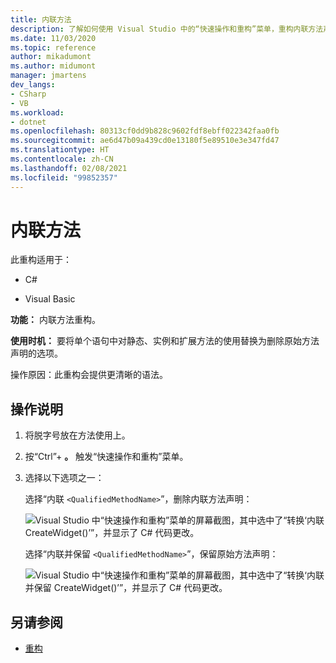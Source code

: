 ```yaml
---
title: 内联方法
description: 了解如何使用 Visual Studio 中的“快速操作和重构”菜单，重构内联方法声明并提供更清晰的语法。
ms.date: 11/03/2020
ms.topic: reference
author: mikadumont
ms.author: midumont
manager: jmartens
dev_langs:
- CSharp
- VB
ms.workload:
- dotnet
ms.openlocfilehash: 80313cf0dd9b828c9602fdf8ebff022342faa0fb
ms.sourcegitcommit: ae6d47b09a439cd0e13180f5e89510e3e347fd47
ms.translationtype: HT
ms.contentlocale: zh-CN
ms.lasthandoff: 02/08/2021
ms.locfileid: "99852357"
---
```

# <a name="inline-method"></a>内联方法

此重构适用于：

- C#

- Visual Basic

**功能：** 内联方法重构。 

**使用时机：** 要将单个语句中对静态、实例和扩展方法的使用替换为删除原始方法声明的选项。

操作原因：此重构会提供更清晰的语法。

## <a name="how-to"></a>操作说明

1. 将脱字号放在方法使用上。

2. 按“Ctrl”+ **。** 触发“快速操作和重构”菜单。

3. 选择以下选项之一： 
    
   选择“内联 `<QualifiedMethodName>`”，删除内联方法声明：

    ![Visual Studio 中“快速操作和重构”菜单的屏幕截图，其中选中了“转换‘内联 CreateWidget()’”，并显示了 C# 代码更改。](media/inline-method-remove-declaration.png)

   选择“内联并保留 `<QualifiedMethodName>`”，保留原始方法声明：

    ![Visual Studio 中“快速操作和重构”菜单的屏幕截图，其中选中了“转换‘内联并保留 CreateWidget()’”，并显示了 C# 代码更改。](media/inline-method-preserve-declaration.png)

## <a name="see-also"></a>另请参阅

- [重构](../refactoring-in-visual-studio.md)
